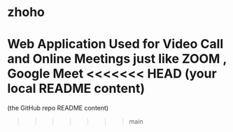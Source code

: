 # zhoho
Web Application Used for Video Call and Online Meetings just like ZOOM , Google Meet
<<<<<<< HEAD
(your local README content)
=======
(the GitHub repo README content)
>>>>>>> main
